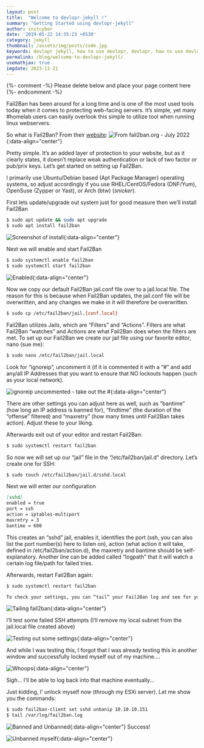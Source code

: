 ```yaml
---
layout: post
title:  "Welcome to devlopr-jekyll !"
summary: "Getting Started using devlopr-jekyll"
author: initcyber
date: '2019-05-22 14:35:23 +0530'
category: jekyll
thumbnail: /assets/img/posts/code.jpg
keywords: devlopr jekyll, how to use devlopr, devlopr, how to use devlopr-jekyll, devlopr-jekyll tutorial,best jekyll themes
permalink: /blog/welcome-to-devlopr-jekyll/
usemathjax: true
imgdate: 2023-11-21
---
```


{%- comment -%} Please delete below and place your page content here {%- endcomment -%}

Fail2Ban has been around for a long time and is one of the most used tools today when it comes to protecting web-facing servers. It’s simple, yet many #homelab users can easily overlook this simple to utilize tool when running linux webservers.

So what is Fail2Ban? From their [website](https://www.fail2ban.org):
![From fail2ban.org - July 2022](:/{{page.imgdate}}/feat-1.png){:data-align="center"}

Pretty simple. It’s an added layer of protection to your website, but as it clearly states, it doesn’t replace weak authentication or lack of two factor or pub/priv keys. Let’s get started on setting up Fail2Ban.

I primarily use Ubuntu/Debian based (Apt Package Manager) operating systems, so adjust accordingly if you use RHEL/CentOS/Fedora (DNF/Yum), OpenSuse (Zypper or Yast), or Arch (btw) (*snicker*).

First lets update/upgrade out system just for good measure then we’ll install Fail2Ban

```bash
$ sudo apt update && sudo apt upgrade
$ sudo apt install fail2ban
```

![Screenshot of install](:/{{page.imgdate}}/2.png){:data-align="center"}

Next we will enable and start Fail2Ban

```bash
$ sudo systemctl enable fail2ban
$ sudo systemctl start fail2ban
```

![Enabled](:/{{page.imgdate}}/3.png){:data-align="center"}

Now we copy our default Fail2Ban jail.conf file over to a jail.local file. The reason for this is because when Fail2Ban updates, the jail.conf file will be overwritten, and any changes we make in it will therefore be overwritten.

```bash
$ sudo cp /etc/fail2ban/jail.{conf,local}
```
Fail2Ban utilizes Jails, which are “Filters” and “Actions”. Filters are what Fail2Ban “watches” and Actions are what Fail2Ban does when the filters are met. To set up our Fail2Ban we create our jail file using our favorite editor, nano (sue me):

```bash
$ sudo nano /etc/fail2ban/jail.local
```
Look for “ignoreip”, uncomment it (if it is commented it with a “#” and add any/all IP Addresses that you want to ensure that NO lockouts happen (such as your local network).

![ignoreip uncommented - take out the #](:/{{page.imgdate}}/4.png){:data-align="center"}

There are other settings you can adjust here as well, such as “bantime” (how long an IP address is banned for), “findtime” (the duration of the “offense” filtered) and “maxretry” (how many times until Fail2Ban takes action). Adjust these to your liking.

Afterwards exit out of your editor and restart Fail2Ban:

```bash
$ sudo systemctl restart fail2ban
```
So now we will set up our “jail” file in the “/etc/fail2ban/jail.d” directory. Let’s create one for SSH:

```bash
$ sudo touch /etc/fail2ban/jail.d/sshd.local
```

Next we will enter our configuration

```md
[sshd]
enabled = true
port = ssh
action = iptables-multiport
maxretry = 3
bantime = 600
```
This creates an “sshd” jail, enables it, identifies the port (ssh, you can also list the port number(s) here to listen on), action (what action it will take, defined in /etc/fail2ban/action.d), the maxretry and bantime should be self-explanatory. Another line can be added called “logpath” that it will watch a certain log file/path for failed tries.

Afterwards, restart Fail2Ban again:

```bash
$ sudo systemctl restart fail2ban
```

```bash
To check your settings, you can “tail” your Fail2Ban log and see for yourself
```

![Tailing fail2ban](:/{{page.imgdate}}/5.png){:data-align="center"}

I’ll test some failed SSH attempts (I’ll remove my local subnet from the jail.local file created above)

![Testing out some settings](:/{{page.imgdate}}/6.png){:data-align="center"}

And while I was testing this, I forgot that I was already testing this in another window and successfully locked myself out of my machine….

![Whoops](:/{{page.imgdate}}/7.png){:data-align="center"}


Sigh… I’ll be able to log back into that machine eventually…

Just kidding, I’ unlock myself now (through my ESXi server). Let me show you the commands:

```bash
$ sudo fail2ban-client set sshd unbanip 10.10.10.151
$ tail /var/log/fail2ban.log
```

![Banned and Unbanned](:/{{page.imgdate}}/8.png){:data-align="center"}
Success!

![Unbanned myself](:/{{page.imgdate}}/9.png){:data-align="center"}